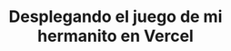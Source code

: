 ---
title: 'Desplegando el juego de mi hermanito en Vercel'
technology: 'Cloud'
description: 'WhatsApp con AI'
pubDate: 'Jul 27 2024'
heroImage: '/AI.jpg'
---